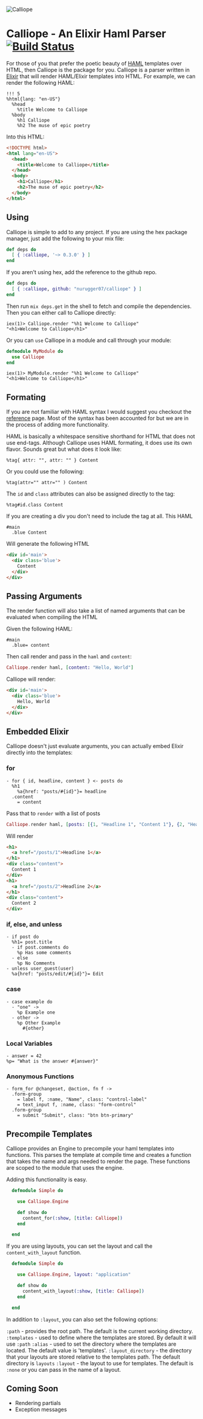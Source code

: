 ![Calliope](http://f.cl.ly/items/0T3a1a1w472z2o3p0d3O/6660441229_f6503a0dd2_b.jpg)

# Calliope - An Elixir Haml Parser [![Build Status](https://travis-ci.org/nurugger07/calliope.png?branch=master)](https://travis-ci.org/nurugger07/calliope)

For those of you that prefer the poetic beauty of [HAML](https://github.com/haml/haml) templates over HTML, then Calliope is the package for you. Calliope is a parser written in [Elixir](http://elixir-lang.org/) that will render HAML/Elixir templates into HTML. For example, we can render the following HAML:

``` haml
!!! 5
%html{lang: "en-US"}
  %head
    %title Welcome to Calliope
  %body
    %h1 Calliope
    %h2 The muse of epic poetry
```

Into this HTML:

``` html
<!DOCTYPE html>
<html lang="en-US">
  <head>
    <title>Welcome to Calliope</title>
  </head>
  <body>
    <h1>Calliope</h1>
    <h2>The muse of epic poetry</h2>
  </body>
</html>
```

## Using


Calliope is simple to add to any project. If you are using the hex package manager, just add the following to your mix file:

``` elixir
def deps do
  [ { :calliope, '~> 0.3.0' } ]
end
```

If you aren't using hex, add the reference to the github repo.

``` elixir
def deps do
  [ { :calliope, github: "nurugger07/calliope" } ]
end
```

Then run `mix deps.get` in the shell to fetch and compile the dependencies. Then you can either call to Calliope directly:

``` shell
iex(1)> Calliope.render "%h1 Welcome to Calliope"
"<h1>Welcome to Calliope</h1>"
```

Or you can `use` Calliope in a module and call through your module:

``` elixir
defmodule MyModule do
  use Calliope
end
```

``` shell
iex(1)> MyModule.render "%h1 Welcome to Calliope"
"<h1>Welcome to Calliope</h1>"
```

## Formating

If you are not familiar with HAML syntax I would suggest you checkout the [reference](http://haml.info/docs/yardoc/file.REFERENCE.html) page. Most of the syntax has been accounted for but we are in the process of adding more functionality.

HAML is basically a whitespace sensitive shorthand for HTML that does not use end-tags. Although Calliope uses HAML formating, it does use its own flavor. Sounds great but what does it look like:

``` haml
%tag{ attr: "", attr: "" } Content
```

Or you could use the following:

``` haml
%tag(attr="" attr="" ) Content
```

The `id` and `class` attributes can also be assigned directly to the tag:

``` haml
%tag#id.class Content
```

If you are creating a div you don't need to include the tag at all. This HAML

``` haml
#main
  .blue Content
```

Will generate the following HTML

``` html
<div id='main'>
  <div class='blue'>
    Content
  </div>
</div>
```

## Passing Arguments

The render function will also take a list of named arguments that can be evaluated when compiling the HTML

Given the following HAML:

``` haml
#main
  .blue= content
```

Then call render and pass in  the `haml` and `content`:

``` elixir
Calliope.render haml, [content: "Hello, World"]
```

Calliope will render:

``` html
<div id='main'>
  <div class='blue'>
    Hello, World
  </div>
</div>
```

## Embedded Elixir

Calliope doesn't just evaluate arguments, you can actually embed Elixir directly into the templates:

### for

``` haml
- for { id, headline, content } <- posts do
  %h1
    %a{href: "posts/#{id}"}= headline
  .content
    = content
```

Pass that to `render` with a list of posts

``` elixir
Calliope.render haml, [posts: [{1, "Headline 1", "Content 1"}, {2, "Headline 2", "Content 2"}]
```

Will render

``` html
<h1>
  <a href="/posts/1">Headline 1</a>
</h1>
<div class="content">
  Content 1
</div>
<h1>
  <a href="/posts/2">Headline 2</a>
</h1>
<div class="content">
  Content 2
</div>
```

### if, else, and unless

``` haml
- if post do 
  %h1= post.title
  - if post.comments do
    %p Has some comments
  - else
    %p No Comments
- unless user_guest(user)
  %a{href: "posts/edit/#{id}"}= Edit
```

### case

``` haml
- case example do
  - "one" -> 
    %p Example one
  - other -> 
    %p Other Example  
      #{other}
```

### Local Variables

``` haml
- answer = 42
%p= "What is the answer #{answer}"
```

### Anonymous Functions

``` haml
- form_for @changeset, @action, fn f ->
  .form-group
    = label f, :name, "Name", class: "control-label" 
    = text_input f, :name, class: "form-control" 
  .form-group
    = submit "Submit", class: "btn btn-primary" 
```

## Precompile Templates

Calliope provides an Engine to precompile your haml templates into functions. This parses the template at compile time and creates a function that takes the name and args needed to render the page. These functions are scoped to the module that uses the engine.

Adding this functionality is easy.

``` elixir
  defmodule Simple do

    use Calliope.Engine

    def show do
      content_for(:show, [title: Calliope])
    end

  end
```

If you are using layouts, you can set the layout and call the `content_with_layout` function.

``` elixir
  defmodule Simple do

    use Calliope.Engine, layout: "application"

    def show do
      content_with_layout(:show, [title: Calliope])
    end

  end
```

In addition to `:layout`, you can also set the following options:

`:path` - provides the root path. The default is the current working directory.
`:templates` - used to define where the templates are stored. By default it will use `:path`
`:alias` - used to set the directory where the templates are located. The
            default value is 'templates'.
`:layout_directory` - the directory that your layouts are stored relative to the
             templates path. The default directory is `layouts`
`:layout` - the layout to use for templates. The default is `:none` or you can pass in
            the name of a layout.

## Coming Soon

* Rendering partials
* Exception messages
